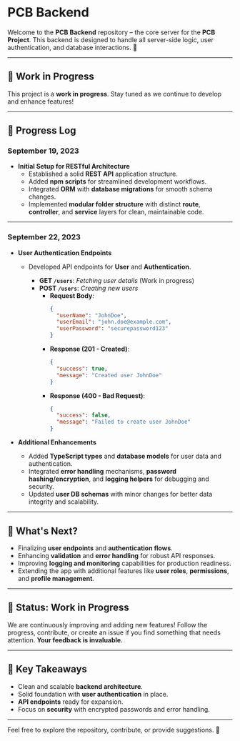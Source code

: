 # PCB Backend

Welcome to the **PCB Backend** repository – the core server for the **PCB Project**. This backend is designed to handle all server-side logic, user authentication, and database interactions. 🚀

---

## 🔄 **Work in Progress**

This project is a **work in progress**. Stay tuned as we continue to develop and enhance features!

---

## 📝 **Progress Log**

### **September 19, 2023**

- **Initial Setup for RESTful Architecture**
  - Established a solid **REST API** application structure.
  - Added **npm scripts** for streamlined development workflows.
  - Integrated **ORM** with **database migrations** for smooth schema changes.
  - Implemented **modular folder structure** with distinct **route**, **controller**, and **service** layers for clean, maintainable code.

---

### **September 22, 2023**

- **User Authentication Endpoints**
  - Developed API endpoints for **User** and **Authentication**.
  
    - **GET `/users`**: *Fetching user details* (Work in progress)
    - **POST `/users`**: *Creating new users*  
      - **Request Body**:
        ```json
        {
          "userName": "JohnDoe",
          "userEmail": "john.doe@example.com",
          "userPassword": "securepassword123"
        }
        ```
      - **Response (201 - Created)**:
        ```json
        {
          "success": true,
          "message": "Created user JohnDoe"
        }
        ```
      - **Response (400 - Bad Request)**:
        ```json
        {
          "success": false,
          "message": "Failed to create user JohnDoe"
        }
        ```

- **Additional Enhancements**
  - Added **TypeScript types** and **database models** for user data and authentication.
  - Integrated **error handling** mechanisms, **password hashing/encryption**, and **logging helpers** for debugging and security.
  - Updated **user DB schemas** with minor changes for better data integrity and scalability.

---

## 📅 What's Next?

- Finalizing **user endpoints** and **authentication flows**.
- Enhancing **validation** and **error handling** for robust API responses.
- Improving **logging and monitoring** capabilities for production readiness.
- Extending the app with additional features like **user roles**, **permissions**, and **profile management**.

---

## 🚧 **Status**: **Work in Progress**

We are continuously improving and adding new features! Follow the progress, contribute, or create an issue if you find something that needs attention. **Your feedback is invaluable.**

---

## 📌 **Key Takeaways**

- Clean and scalable **backend architecture**.
- Solid foundation with **user authentication** in place.
- **API endpoints** ready for expansion.
- Focus on **security** with encrypted passwords and error handling.
  
---

Feel free to explore the repository, contribute, or provide suggestions. 🚀
